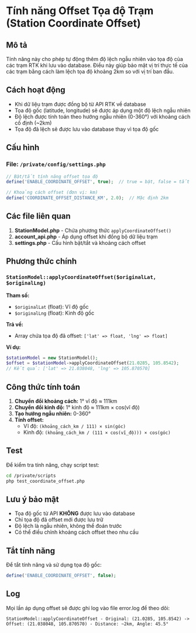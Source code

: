 # Tính năng Offset Tọa độ Trạm (Station Coordinate Offset)

## Mô tả
Tính năng này cho phép tự động thêm độ lệch ngẫu nhiên vào tọa độ của các trạm RTK khi lưu vào database. Điều này giúp bảo mật vị trí thực tế của các trạm bằng cách làm lệch tọa độ khoảng 2km so với vị trí ban đầu.

## Cách hoạt động
- Khi dữ liệu trạm được đồng bộ từ API RTK về database
- Tọa độ gốc (latitude, longitude) sẽ được áp dụng một độ lệch ngẫu nhiên
- Độ lệch được tính toán theo hướng ngẫu nhiên (0-360°) với khoảng cách cố định (~2km)
- Tọa độ đã lệch sẽ được lưu vào database thay vì tọa độ gốc

## Cấu hình

### File: `/private/config/settings.php`

```php
// Bật/tắt tính năng offset tọa độ
define('ENABLE_COORDINATE_OFFSET', true);  // true = bật, false = tắt

// Khoảng cách offset (đơn vị: km)
define('COORDINATE_OFFSET_DISTANCE_KM', 2.0);  // Mặc định 2km
```

## Các file liên quan

1. **StationModel.php** - Chứa phương thức `applyCoordinateOffset()`
2. **account_api.php** - Áp dụng offset khi đồng bộ dữ liệu trạm
3. **settings.php** - Cấu hình bật/tắt và khoảng cách offset

## Phương thức chính

### `StationModel::applyCoordinateOffset($originalLat, $originalLng)`

**Tham số:**
- `$originalLat` (float): Vĩ độ gốc
- `$originalLng` (float): Kinh độ gốc

**Trả về:**
- Array chứa tọa độ đã offset: `['lat' => float, 'lng' => float]`

**Ví dụ:**
```php
$stationModel = new StationModel();
$offset = $stationModel->applyCoordinateOffset(21.0285, 105.8542);
// Kết quả: ['lat' => 21.038048, 'lng' => 105.870570]
```

## Công thức tính toán

1. **Chuyển đổi khoảng cách:** 1° vĩ độ ≈ 111km
2. **Chuyển đổi kinh độ:** 1° kinh độ ≈ 111km × cos(vĩ độ)
3. **Tạo hướng ngẫu nhiên:** 0-360°
4. **Tính offset:**
   - Vĩ độ: `(khoảng_cách_km / 111) × sin(góc)`
   - Kinh độ: `(khoảng_cách_km / (111 × cos(vĩ_độ))) × cos(góc)`

## Test

Để kiểm tra tính năng, chạy script test:

```bash
cd /private/scripts
php test_coordinate_offset.php
```

## Lưu ý bảo mật

- Tọa độ gốc từ API **KHÔNG** được lưu vào database
- Chỉ tọa độ đã offset mới được lưu trữ
- Độ lệch là ngẫu nhiên, không thể đoán trước
- Có thể điều chỉnh khoảng cách offset theo nhu cầu

## Tắt tính năng

Để tắt tính năng và sử dụng tọa độ gốc:

```php
define('ENABLE_COORDINATE_OFFSET', false);
```

## Log

Mọi lần áp dụng offset sẽ được ghi log vào file error.log để theo dõi:

```
StationModel::applyCoordinateOffset - Original: (21.0285, 105.8542) -> Offset: (21.038048, 105.870570) - Distance: ~2km, Angle: 45.5°
```
